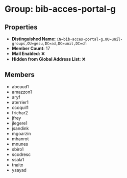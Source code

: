 # Group: bib-acces-portal-g

## Properties

- **Distinguished Name:** `CN=bib-acces-portal-g,OU=unil-groups,OU=gesu,DC=ad,DC=unil,DC=ch`
- **Member Count:** 17
- **Mail Enabled:** ❌
- **Hidden from Global Address List:** ❌

## Members

- abeaud1
- amazzon1
- aryf
- aterrier1
- ccoquil1
- frichar2
- jfrey
- jlegere1
- jsandink
- mgoarzin
- mhanrot
- mnunes
- sbiro1
- scodresc
- ssala1
- tnaito
- ysayad
